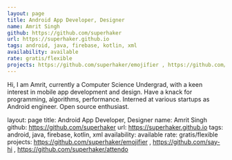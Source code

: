 ```yaml
---
layout: page
title: Android App Developer, Designer
name: Amrit Singh
github: https://github.com/superhaker
url: https://superhaker.github.io
tags: android, java, firebase, kotlin, xml
availability: available
rate: gratis/flexible
projects: https://github.com/superhaker/emojifier , https://github.com/say-hi , https://github.com/superhaker/attendo
---
```


Hi, I am Amrit, currently a Computer Science Undergrad, with a keen interest in mobile app development and design. Have a knack for programming, algorithms, performance. Interned at various startups as Android engineer. Open source enthusiast.

layout: page
title: Android App Developer, Designer
name: Amrit Singh
github: https://github.com/superhaker
url: https://superhaker.github.io
tags: android, java, firebase, kotlin, xml
availability: available
rate: gratis/flexible
projects: https://github.com/superhaker/emojifier , https://github.com/say-hi , https://github.com/superhaker/attendo